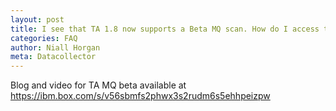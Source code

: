 ```yaml
---
layout: post
title: I see that TA 1.8 now supports a Beta MQ scan. How do I access this?
categories: FAQ
author: Niall Horgan
meta: Datacollector
---
```

Blog and video for TA MQ beta available at https://ibm.box.com/s/v56sbmfs2phwx3s2rudm6s5ehhpeizpw


